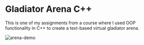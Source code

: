 # Gladiator Arena C++
This is one of my assignments from a course where I used OOP functionality in C++ to create a text-based virtual gladiator arena. 


![arena-demo](https://i.imgur.com/O8acy3E.jpg)
